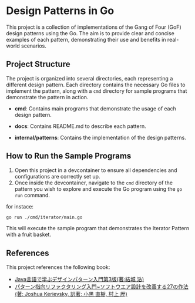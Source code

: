 # Design Patterns in Go

This project is a collection of implementations of the Gang of Four (GoF) design patterns using the Go. The aim is to provide clear and concise examples of each pattern, demonstrating their use and benefits in real-world scenarios.

## Project Structure

The project is organized into several directories, each representing a different design pattern. Each directory contains the necessary Go files to implement the pattern, along with a `cmd` directory for sample programs that demonstrate the pattern in action.

- **cmd**: Contains main programs that demonstrate the usage of each design pattern.

- **docs**: Contains README.md to describe each pattern.

- **internal/patterns**: Contains the implementation of the design patterns.

## How to Run the Sample Programs

1. Open this project in a devcontainer to ensure all dependencies and configurations are correctly set up. 
2. Once inside the devcontainer, navigate to the `cmd` directory of the pattern you wish to explore and execute the Go program using the `go run` command.

for instace:
```bash
go run ./cmd/iterator/main.go
```

This will execute the sample program that demonstrates the Iterator Pattern with a fruit basket.

## References

This project references the following book:

- [Java言語で学ぶデザインパターン入門第3版(著:結城 浩)](https://www.amazon.co.jp/dp/B09HK66P5X)
- [パターン指向リファクタリング入門~ソフトウエア設計を改善する27の作法(著: Joshua Kerievsky, 訳著: 小黒 直樹, 村上 歴)](https://www.amazon.co.jp/dp/4822282384)